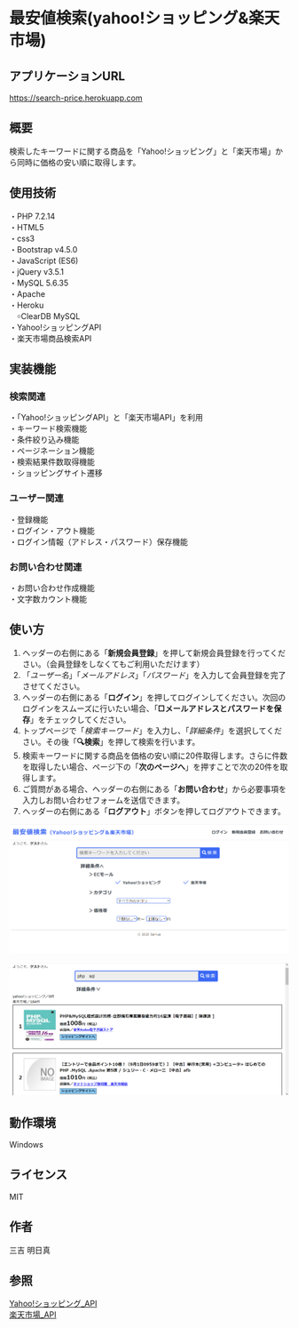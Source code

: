 # 最安値検索(yahoo!ショッピング&amp;楽天市場)  
## アプリケーションURL
https://search-price.herokuapp.com


## 概要
検索したキーワードに関する商品を「Yahoo!ショッピング」と「楽天市場」から同時に価格の安い順に取得します。

## 使用技術
・PHP 7.2.14  
・HTML5  
・css3  
・Bootstrap v4.5.0  
・JavaScript (ES6)  
・jQuery v3.5.1  
・MySQL 5.6.35  
・Apache  
・Heroku  
　￮ClearDB MySQL  
・Yahoo!ショッピングAPI  
・楽天市場商品検索API  

## 実装機能
### 検索関連
・「Yahoo!ショッピングAPI」と「楽天市場API」を利用  
・キーワード検索機能  
・条件絞り込み機能  
・ページネーション機能  
・検索結果件数取得機能  
・ショッピングサイト遷移  

### ユーザー関連
・登録機能  
・ログイン・アウト機能  
・ログイン情報（アドレス・パスワード）保存機能  

### お問い合わせ関連
・お問い合わせ作成機能  
・文字数カウント機能  

## 使い方
1. ヘッダーの右側にある「**新規会員登録**」を押して新規会員登録を行ってください。（会員登録をしなくてもご利用いただけます）
2. 「*ユーザー名*」「*メールアドレス*」「*パスワード*」を入力して会員登録を完了させてください。
3. ヘッダーの右側にある「**ログイン**」を押してログインしてください。次回のログインをスムーズに行いたい場合、「**□メールアドレスとパスワードを保存**」をチェックしてください。
4. トップページで「*検索キーワード*」を入力し、「*詳細条件*」を選択してください。その後「**🔍検索**」を押して検索を行います。
5. 検索キーワードに関する商品を価格の安い順に20件取得します。さらに件数を取得したい場合、ページ下の「**次のページへ**」を押すことで次の20件を取得します。
6. ご質問がある場合、ヘッダーの右側にある「**お問い合わせ**」から必要事項を入力しお問い合わせフォームを送信できます。
7. ヘッダーの右側にある「**ログアウト**」ボタンを押してログアウトできます。

![sample image1](sample_img1.png)

![sample image2](sample_img2.png)

## 動作環境
Windows  

## ライセンス
MIT

## 作者
三吉 明日真

## 参照
[Yahoo!ショッピング_API](https://developer.yahoo.co.jp/sample/shopping/)  
[楽天市場_API](https://webservice.rakuten.co.jp/api/ichibaitemsearch/)
